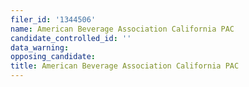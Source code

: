 ```yaml
---
filer_id: '1344506'
name: American Beverage Association California PAC
candidate_controlled_id: ''
data_warning: 
opposing_candidate: 
title: American Beverage Association California PAC
---
```

